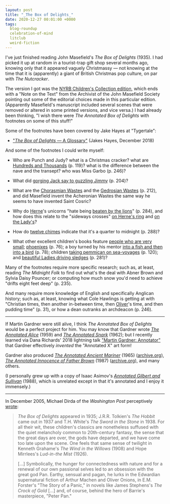 ```yaml
---
layout: post
title: "_The Box of Delights_"
date: 2020-12-27 00:01:00 +0000
tags:
  blog-roundup
  celebration-of-mind
  litclub
  weird-fiction
---
```


I've just finished reading John Masefield's _The Box of Delights_ (1935).
I had picked it up at random in a tourist-trap gift shop several months ago,
knowing only that it appeared vaguely Christmassy — not knowing at the time
that it is (apparently) a giant of British Christmas pop culture, on par with
_The Nutcracker_.

The version I got was the [NYRB Children's Collection edition](https://amzn.to/34PjMX8),
which ends with a "Note on the Text" from the Archivist of the John Masefield
Society pointing out some of the editorial choices made in this particular
edition. (Apparently Masefield's manuscript included several scenes that were
removed or altered in some printed versions, and vice versa.) I had already
been thinking, "I wish there were _The Annotated Box of Delights_ with footnotes
on some of this stuff!"

Some of the footnotes have been covered by Jake Hayes at "Tygertale":

- ["_The Box of Delights_ — A Glossary"](https://tygertale.com/2018/12/03/the-box-of-delights-a-glossary/) (Jakes Hayes, December 2018)

And some of the footnotes I could write myself:

- Who are Punch and Judy? what is a Christmas cracker?
    what are [Hundreds and Thousands](https://en.wikipedia.org/wiki/Nonpareils) (p. 119)?
    what is the difference between the nave and the transept? who was Miss Garbo (p. 246)?

- What did [gorging Jack say to guzzling Jimmy](https://www.bartleby.com/360/9/84.html) (p. 204)?

- What are the [Chorasmian Wastes](https://en.wikipedia.org/wiki/Khwarazm)
    and the [Gedrosian Wastes](https://en.wikipedia.org/wiki/Gedrosia) (p. 212),
    and did Masefield invent the Acheronian Wastes the same way he seems to have
    invented Saint Cosric?

- Why do [Herne](https://en.wikipedia.org/wiki/Herne_the_Hunter)'s unicorns
    "hate being [beaten by the lions](https://en.wikipedia.org/wiki/The_Lion_and_the_Unicorn#Nursery_rhyme)"
    (p. 284), and how does this relate to the "sideways crosses"
    [on Herne's ring](https://en.wikipedia.org/wiki/Saint_George%27s_Cross)
    and [on the Lady's](https://en.wikipedia.org/wiki/Saint_Andrew%27s_Cross)?

- How do [twelve chimes](https://en.wikipedia.org/wiki/Westminster_Quarters) indicate
    that it's a quarter to midnight (p. 288)?

- What other excellent children's books feature [people who are very small](https://en.wikipedia.org/wiki/The_Borrowers);
    [phoenixes](https://en.wikipedia.org/wiki/The_Phoenix_and_the_Carpet) (p. 76);
    a boy turned by his mentor [into a fish and then into a bird](https://en.wikipedia.org/wiki/The_Sword_in_the_Stone_(novel)) (p. 78);
    children [taking pemmican on sea-voyages](https://en.wikipedia.org/wiki/Swallows_and_Amazons) (p. 120);
    and [beautiful Ladies driving sledges](https://en.wikipedia.org/wiki/The_Lion,_the_Witch_and_the_Wardrobe) (p. 281)?

Many of the footnotes require more specific research; such as, at least,
reading _The Midnight Folk_ to find out what's the deal with Abner Brown and Sylvia Daisy Pouncer;
or computing how much snow you'd need to achieve "drifts eight feet deep" (p. 235).

And many require more knowledge of English and specifically Anglican history;
such as, at least, knowing what Cole Hawlings is getting at with "Christian times,
then another in-between time, then [Oliver](https://en.wikipedia.org/wiki/Oliver_Cromwell)'s time,
and then pudding time" (p. 31), or how a dean outranks an archdeacon (p. 246).

----

If Martin Gardner were still alive, I think _The Annotated Box of Delights_
would be a perfect project for him. You may know that Gardner wrote
[_The Annotated Alice_](https://amzn.to/37T2AlD) (1959) and
[_The Annotated Snark_](https://amzn.to/34JsTbN) (1962); but I recently
learned via Dana Richards' 2018 lightning talk
["Martin Gardner: Annotator"](https://www.youtube.com/watch?v=DcjoYvyYkvo)
that Gardner effectively _invented_ the "Annotated X" art form!

Gardner also produced [_The Annotated Ancient Mariner_](https://amzn.to/2M2POZc) (1965)
([archive.org](https://archive.org/details/annotatedancient0000cole/mode/2up)),
[_The Annotated Innocence of Father Brown_](https://amzn.to/2WPwW28) (1987)
([archive.org](https://archive.org/details/annotatedinnocen00ches/mode/2up)),
and many others.

(I personally grew up with a copy of Isaac Asimov's
[_Annotated Gilbert and Sullivan_](https://amzn.to/34JflgA) (1988), which is
unrelated except in that it's annotated and I enjoy it immensely.)

----

In December 2005, Michael Dirda of the _Washington Post_ perceptively
[wrote](https://www.washingtonpost.com/archive/entertainment/books/2005/12/11/john-masefields-box-of-delights-jm-barries-peter-pan-classics-that-aged-gracefully/5599c1e4-0998-44ee-80e4-71dc1d96cc7c/):

> _The Box of Delights_ appeared in 1935; J.R.R. Tolkien's _The Hobbit_
> came out in 1937 and T.H. White's _The Sword in the Stone_ in 1938.
> For all their wit, these children's classics are nonetheless suffused
> with the quiet melancholy common to 20th-century fantasy, the sense
> that the great days are over, the gods have departed, and we have
> come too late upon the scene. One feels that same sense of twilight
> in Kenneth Grahame's _The Wind in the Willows_ (1908)
> and Hope Mirrlees's _Lud-in-the Mist_ (1926).
>
> [...] Symbolically, the hunger for connectedness with nature
> and for a renewal of our own passional selves led to an obsession
> with the great god Pan. Earthy, sensual and pagan, he lurks in the
> Edwardian supernatural fiction of Arthur Machen and Oliver Onions,
> in E.M. Forster's "The Story of a Panic," in novels like
> James Stephens's _The Crock of Gold_ [...] and, of course, behind
> the hero of Barrie's masterpiece, "Peter Pan."
